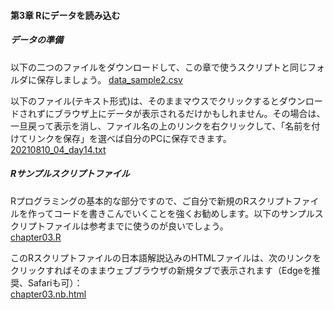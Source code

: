 #### 第3章 Rにデータを読み込む
##### <b>データの準備</b>
以下の二つのファイルをダウンロードして、この章で使うスクリプトと同じフォルダに保存しましょう。
[data_sample2.csv](./data_sample2.csv)<br>

以下のファイル(テキスト形式)は、そのままマウスでクリックするとダウンロードされずにブラウザ上にデータが表示されるだけかもしれません。その場合は、一旦戻って表示を消し、ファイル名の上のリンクを右クリックして、「名前を付けてリンクを保存」を選べば自分のPCに保存できます。
[20210810_04_day14.txt](./20210810_04_day14.txt)
<br>

##### <b>Rサンプルスクリプトファイル</b>
Rプログラミングの基本的な部分ですので、ご自分で新規のRスクリプトファイルを作ってコードを書きこんでいくことを強くお勧めします。以下のサンプルスクリプトファイルは参考までに使うのが良いでしょう。<br>
[chapter03.R](./chapter03.R)

このRスクリプトファイルの日本語解説込みのHTMLファイルは、次のリンクをクリックすればそのままウェブブラウザの新規タブで表示されます（Edgeを推奨、Safariも可）：<br>
<a href="./chapter03.nb.html" target="_blank" rel="noopener noreferrer">chapter03.nb.html</a><br>
